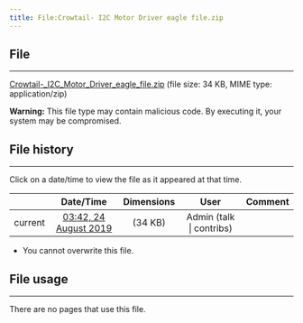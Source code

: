 ```yaml
---
title: File:Crowtail- I2C Motor Driver eagle file.zip
---
```


## File
--------

[Crowtail-_I2C_Motor_Driver_eagle_file.zip](https://wiki.elecrow.com/images/a/a9/Crowtail-_I2C_Motor_Driver_eagle_file.zip) (file size: 34 KB, MIME type: application/zip)

**Warning:** This file type may contain malicious code. By executing it, your system may be compromised.

## File history
--------

Click on a date/time to view the file as it appeared at that time.

|         |                          Date/Time                           | Dimensions  |                             User                             | Comment |
| :-----: | :----------------------------------------------------------: | :---------: | :----------------------------------------------------------: | :-----: |
| current | [03:42, 24 August 2019](https://wiki.elecrow.com/images/a/a9/Crowtail-_I2C_Motor_Driver_eagle_file.zip) | (34 KB) | Admin (talk \| contribs) |         |

- You cannot overwrite this file.

## File usage
--------

There are no pages that use this file.